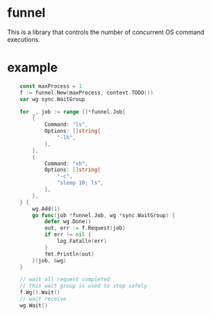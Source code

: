 # funnel

This is a library that controls the number of concurrent OS command executions.

# example

```Go
    const maxProcess = 1
	f := funnel.New(maxProcess, context.TODO())
	var wg sync.WaitGroup

	for _, job := range []*funnel.Job{
		{
			Command: "ls",
			Options: []string{
				"-lh",
			},
		},
		{
			Command: "sh",
			Options: []string{
				"-c",
				"sleep 10; ls",
			},
		},
	} {
		wg.Add(1)
		go func(job *funnel.Job, wg *sync.WaitGroup) {
			defer wg.Done()
			out, err := f.Request(job)
			if err != nil {
				log.Fatalln(err)
			}
			fmt.Println(out)
		}(job, &wg)
	}

	// wait all request completed
	// this wait group is used to stop safely
	f.Wg().Wait()
	// wait receive
	wg.Wait()
```